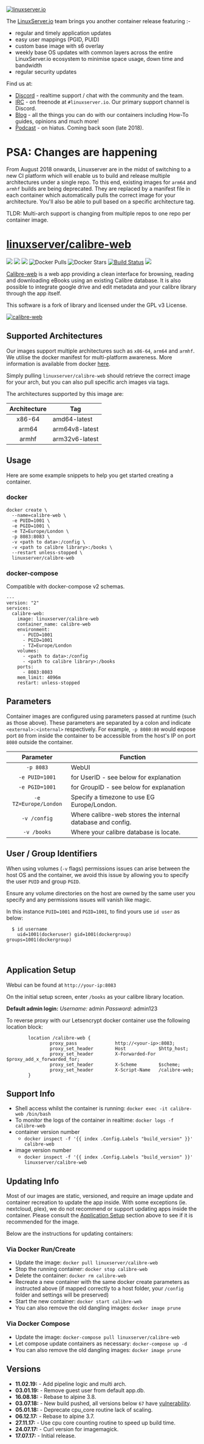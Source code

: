 [![linuxserver.io](https://raw.githubusercontent.com/linuxserver/docker-templates/master/linuxserver.io/img/linuxserver_medium.png)](https://linuxserver.io)

The [LinuxServer.io](https://linuxserver.io) team brings you another container release featuring :-

 * regular and timely application updates
 * easy user mappings (PGID, PUID)
 * custom base image with s6 overlay
 * weekly base OS updates with common layers across the entire LinuxServer.io ecosystem to minimise space usage, down time and bandwidth
 * regular security updates

Find us at:
* [Discord](https://discord.gg/YWrKVTn) - realtime support / chat with the community and the team.
* [IRC](https://irc.linuxserver.io) - on freenode at `#linuxserver.io`. Our primary support channel is Discord.
* [Blog](https://blog.linuxserver.io) - all the things you can do with our containers including How-To guides, opinions and much more!
* [Podcast](https://anchor.fm/linuxserverio) - on hiatus. Coming back soon (late 2018).

# PSA: Changes are happening

From August 2018 onwards, Linuxserver are in the midst of switching to a new CI platform which will enable us to build and release multiple architectures under a single repo. To this end, existing images for `arm64` and `armhf` builds are being deprecated. They are replaced by a manifest file in each container which automatically pulls the correct image for your architecture. You'll also be able to pull based on a specific architecture tag.

TLDR: Multi-arch support is changing from multiple repos to one repo per container image.

# [linuxserver/calibre-web](https://github.com/linuxserver/docker-calibre-web)
[![](https://img.shields.io/discord/354974912613449730.svg?logo=discord&label=LSIO%20Discord&style=flat-square)](https://discord.gg/YWrKVTn)
[![](https://images.microbadger.com/badges/version/linuxserver/calibre-web.svg)](https://microbadger.com/images/linuxserver/calibre-web "Get your own version badge on microbadger.com")
[![](https://images.microbadger.com/badges/image/linuxserver/calibre-web.svg)](https://microbadger.com/images/linuxserver/calibre-web "Get your own version badge on microbadger.com")
![Docker Pulls](https://img.shields.io/docker/pulls/linuxserver/calibre-web.svg)
![Docker Stars](https://img.shields.io/docker/stars/linuxserver/calibre-web.svg)
[![Build Status](https://ci.linuxserver.io/buildStatus/icon?job=Docker-Pipeline-Builders/docker-calibre-web/master)](https://ci.linuxserver.io/job/Docker-Pipeline-Builders/job/docker-calibre-web/job/master/)
[![](https://lsio-ci.ams3.digitaloceanspaces.com/linuxserver/calibre-web/latest/badge.svg)](https://lsio-ci.ams3.digitaloceanspaces.com/linuxserver/calibre-web/latest/index.html)

[Calibre-web](https://github.com/janeczku/calibre-web) is a web app providing a clean interface for browsing, reading and downloading eBooks using an existing Calibre database.   It is also possible to integrate google drive and edit metadata and your calibre library through the app itself.

This software is a fork of library and licensed under the GPL v3 License.


[![calibre-web](https://raw.githubusercontent.com/linuxserver/docker-templates/master/linuxserver.io/img/calibre-web-icon.png)](https://github.com/janeczku/calibre-web)

## Supported Architectures

Our images support multiple architectures such as `x86-64`, `arm64` and `armhf`. We utilise the docker manifest for multi-platform awareness. More information is available from docker [here](https://github.com/docker/distribution/blob/master/docs/spec/manifest-v2-2.md#manifest-list). 

Simply pulling `linuxserver/calibre-web` should retrieve the correct image for your arch, but you can also pull specific arch images via tags.

The architectures supported by this image are:

| Architecture | Tag |
| :----: | --- |
| x86-64 | amd64-latest |
| arm64 | arm64v8-latest |
| armhf | arm32v6-latest |


## Usage

Here are some example snippets to help you get started creating a container.

### docker

```
docker create \
  --name=calibre-web \
  -e PUID=1001 \
  -e PGID=1001 \
  -e TZ=Europe/London \
  -p 8083:8083 \
  -v <path to data>:/config \
  -v <path to calibre library>:/books \
  --restart unless-stopped \
  linuxserver/calibre-web
```


### docker-compose

Compatible with docker-compose v2 schemas.

```
---
version: "2"
services:
  calibre-web:
    image: linuxserver/calibre-web
    container_name: calibre-web
    environment:
      - PUID=1001
      - PGID=1001
      - TZ=Europe/London
    volumes:
      - <path to data>:/config
      - <path to calibre library>:/books
    ports:
      - 8083:8083
    mem_limit: 4096m
    restart: unless-stopped
```

## Parameters

Container images are configured using parameters passed at runtime (such as those above). These parameters are separated by a colon and indicate `<external>:<internal>` respectively. For example, `-p 8080:80` would expose port `80` from inside the container to be accessible from the host's IP on port `8080` outside the container.

| Parameter | Function |
| :----: | --- |
| `-p 8083` | WebUI |
| `-e PUID=1001` | for UserID - see below for explanation |
| `-e PGID=1001` | for GroupID - see below for explanation |
| `-e TZ=Europe/London` | Specify a timezone to use EG Europe/London. |
| `-v /config` | Where calibre-web stores the internal database and config. |
| `-v /books` | Where your calibre database is locate. |

## User / Group Identifiers

When using volumes (`-v` flags) permissions issues can arise between the host OS and the container, we avoid this issue by allowing you to specify the user `PUID` and group `PGID`.

Ensure any volume directories on the host are owned by the same user you specify and any permissions issues will vanish like magic.

In this instance `PUID=1001` and `PGID=1001`, to find yours use `id user` as below:

```
  $ id username
    uid=1001(dockeruser) gid=1001(dockergroup) groups=1001(dockergroup)
```


&nbsp;
## Application Setup

Webui can be found at `http://your-ip:8083`

On the initial setup screen, enter `/books` as your calibre library location.

**Default admin login:**
*Username:* admin
*Password:* admin123

To reverse proxy with our Letsencrypt docker container use the following location block:
```
        location /calibre-web {
                proxy_pass              http://<your-ip>:8083;
                proxy_set_header        Host            $http_host;
                proxy_set_header        X-Forwarded-For $proxy_add_x_forwarded_for;
                proxy_set_header        X-Scheme        $scheme;
                proxy_set_header        X-Script-Name   /calibre-web;
        }
```



## Support Info

* Shell access whilst the container is running: `docker exec -it calibre-web /bin/bash`
* To monitor the logs of the container in realtime: `docker logs -f calibre-web`
* container version number 
  * `docker inspect -f '{{ index .Config.Labels "build_version" }}' calibre-web`
* image version number
  * `docker inspect -f '{{ index .Config.Labels "build_version" }}' linuxserver/calibre-web`

## Updating Info

Most of our images are static, versioned, and require an image update and container recreation to update the app inside. With some exceptions (ie. nextcloud, plex), we do not recommend or support updating apps inside the container. Please consult the [Application Setup](#application-setup) section above to see if it is recommended for the image.  
  
Below are the instructions for updating containers:  
  
### Via Docker Run/Create
* Update the image: `docker pull linuxserver/calibre-web`
* Stop the running container: `docker stop calibre-web`
* Delete the container: `docker rm calibre-web`
* Recreate a new container with the same docker create parameters as instructed above (if mapped correctly to a host folder, your `/config` folder and settings will be preserved)
* Start the new container: `docker start calibre-web`
* You can also remove the old dangling images: `docker image prune`

### Via Docker Compose
* Update the image: `docker-compose pull linuxserver/calibre-web`
* Let compose update containers as necessary: `docker-compose up -d`
* You can also remove the old dangling images: `docker image prune`

## Versions

* **11.02.19:** - Add pipeline logic and multi arch.
* **03.01.19:** - Remove guest user from default app.db.
* **16.08.18:** - Rebase to alpine 3.8.
* **03.07.18:** - New build pushed, all versions below `67` have [vulnerability](https://github.com/janeczku/calibre-web/issues/534).
* **05.01.18:** - Deprecate cpu_core routine lack of scaling.
* **06.12.17:** - Rebase to alpine 3.7.
* **27.11.17:** - Use cpu core counting routine to speed up build time.
* **24.07.17:** - Curl version for imagemagick.
* **17.07.17:** - Initial release.
